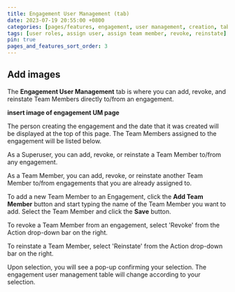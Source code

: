 ```yaml
---
title: Engagement User Management (tab)
date: 2023-07-19 20:55:00 +0800
categories: [pages/features, engagement, user management, creation, tab]
tags: [user roles, assign user, assign team member, revoke, reinstate]
pin: true
pages_and_features_sort_order: 3
---
```


## Add images

The **Engagement User Management** tab is where you can add, revoke, and reinstate Team Members directly to/from an engagement.  

**insert image of engagement UM page**

The person creating the engagement and the date that it was created will be displayed at the top of this page. The Team Members assigned to the engagement will be listed below. 

As a Superuser, you can add, revoke, or reinstate a Team Member to/from any engagement.  

As a Team Member, you can add, revoke, or reinstate another Team Member to/from engagements that you are already assigned to.  

To add a new Team Member to an Engagement, click the **Add Team Member** button and start typing the name of the Team Member you want to add. Select the Team Member and click the **Save** button.

To revoke a Team Member from an engagement, select 'Revoke' from the Action drop-down bar on the right.  

To reinstate a Team Member, select 'Reinstate' from the Action drop-down bar on the right.  

Upon selection, you will see a pop-up confirming your selection. The engagement user management table will change according to your selection. 

